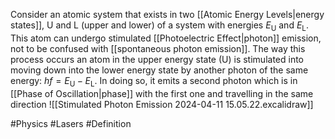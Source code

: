 Consider an atomic system that exists in two [[Atomic Energy Levels|energy states]], U and L (upper and lower) of a system with energies $E_\text{U}$ and $E_\text{L}$. This atom can undergo stimulated [[Photoelectric Effect|photon]] emission, not to be confused with [[spontaneous photon emission]]. The way this process occurs an atom in the upper energy state (U) is stimulated into moving down into the lower energy state by another photon of the same energy: $hf=E_\text{U}-E_\text{L}$. In doing so, it emits a second photon which is in [[Phase of Oscillation|phase]] with the first one and travelling in the same direction
![[Stimulated Photon Emission 2024-04-11 15.05.22.excalidraw]]


#Physics #Lasers #Definition